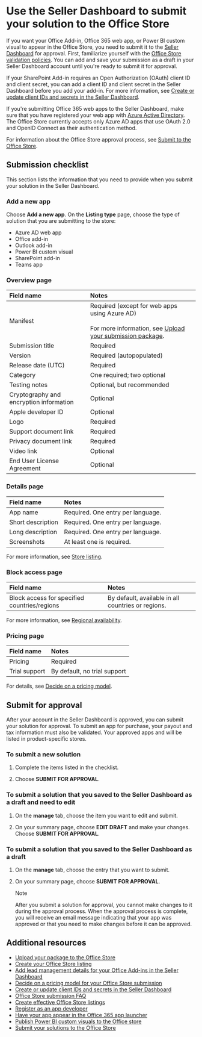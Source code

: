 # Use the Seller Dashboard to submit your solution to the Office Store

If you want your Office Add-in, Office 365 web app, or Power BI custom visual to appear in the Office Store, you need to submit it to the  [Seller Dashboard](http://go.microsoft.com/fwlink/?LinkId=248605) for approval. First,  familiarize yourself with the [Office Store validation policies](validation-policies.md). You can add and save your submission as a draft in your Seller Dashboard account until you're ready to submit it for approval.
 

If your SharePoint Add-in requires an Open Authorization (OAuth) client ID and client secret, you can add a client ID and client secret in the Seller Dashboard before you add your add-in. For more information, see  [Create or update client IDs and secrets in the Seller Dashboard](create-or-update-client-ids-and-secrets.md).
 

If you're submitting Office 365 web apps to the Seller Dashboard, make sure that you have registered your web app with  [Azure Active Directory](https://msdn.microsoft.com/office/office365/HowTo/add-common-consent-manually). The Office Store currently accepts only Azure AD apps that use OAuth 2.0 and OpenID Connect as their authentication method.
 

For information about the Office Store approval process, see  [Submit to the Office Store](submit-to-the-office-store.md).
 

## Submission checklist

This section lists the information that you need to provide when you submit your solution in the Seller Dashboard. 

### Add a new app
Choose **Add a new app**. On the **Listing type** page, choose the type of solution that you are submitting to the store:

- Azure AD web app
- Office add-in
- Outlook add-in
- Power BI custom visual
- SharePoint add-in
- Teams app

### Overview page

|**Field name**|**Notes**|
|:-------------|:-------|
|Manifest|Required (except for web apps using Azure AD)<br/><br/>For more information, see [Upload your submission package](upload-package.md).|
|Submission title|Required|
|Version|Required (autopopulated)|
|Release date (UTC)|Required|
|Category|One required; two optional|
|Testing notes|Optional, but recommended|
|Cryptography and encryption information|Optional|
|Apple developer ID|Optional|
|Logo|Required|
|Support document link|Required|
|Privacy document link|Required|
|Video link|Optional|
|End User License Agreement|Optional|

### Details page

|**Field name**|**Notes**|
|:-------------|:-------|
|App name|Required. One entry per language.|
|Short description|Required. One entry per language.|
|Long description|Required. One entry per language.|
|Screenshots|At least one is required.|

For more information, see [Store listing](office-store-listing.md).

### Block access page

|**Field name**|**Notes**|
|:-------------|:-------|
|Block access for specified countries/regions|By default, available in all countries or regions.|

For more information, see [Regional availability](office-store-listing.md#regional-availability).

### Pricing page

|**Field name**|**Notes**|
|:-------------|:-------|
|Pricing|Required|
|Trial support|By default, no trial support|

For details, see [Decide on a pricing model](decide-on-a-pricing-model.md).


## Submit for approval

After your account in the Seller Dashboard is approved, you can submit your solution for approval. To submit an app for purchase, your payout and tax information must also be validated. Your approved apps and will be listed in product-specific stores.

### To submit a new solution


1. Complete the items listed in the checklist.
    
 
2. Choose **SUBMIT FOR APPROVAL**.
    
 

### To submit a solution that you saved to the Seller Dashboard as a draft and need to edit


1. On the **manage** tab, choose the item you want to edit and submit.
    
 
2.  On your summary page, choose **EDIT DRAFT** and make your changes. Choose **SUBMIT FOR APPROVAL**.
    
 

### To submit a solution that you saved to the Seller Dashboard as a draft


1. On the **manage** tab, choose the entry that you want to submit.
    
 
2. On your summary page, choose  **SUBMIT FOR APPROVAL**.
    
    > [!NOTE]
    > After you submit a solution for approval, you cannot make changes to it during the approval process. When the approval process is complete, you will receive an email message indicating that your app was approved or that you need to make changes before it can be approved. 
 


## Additional resources
<a name="bk_addresources"> </a>

- [Upload your package to the Office Store](upload-package.md)
- [Create your Office Store listing](office-store-listing.md)
- [Add lead management details for your Office Add-ins in the Seller Dashboard](add-lead-management-details.md)
- [Decide on a pricing model for your Office Store submission](decide-on-a-pricing-model.md)
- [Create or update client IDs and secrets in the Seller Dashboard](create-or-update-client-ids-and-secrets.md)
- [Office Store submission FAQ](office-store-submission-faq.md)
- [Create effective Office Store listings](create-effective-office-store-listings.md)
- [Register as an app developer](https://developer.microsoft.com/en-us/store/register)
- [Have your app appear in the Office 365 app launcher](https://msdn.microsoft.com/en-us/office/office365/howto/connect-your-app-to-o365-app-launcher)
- [Publish Power BI custom visuals to the Office store](https://docs.microsoft.com/en-us/power-bi/developer/office-store/)
- [Submit your solutions to the Office Store](submit-to-the-office-store.md)  
 

